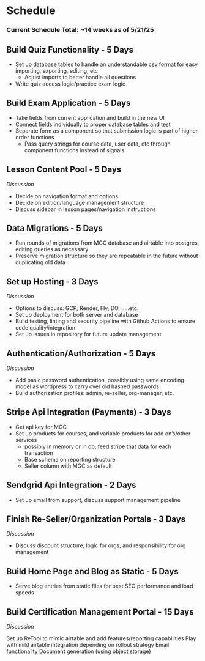 # Schedule

### Current Schedule Total: ~14 weeks as of 5/21/25

## Build Quiz Functionality - 5 Days

- Set up database tables to handle an understandable csv format for easy importing, exporting, editing, etc
  - Adjust imports to better handle all questions
- Write quiz access logic/practice exam logic

## Build Exam Application - 5 Days

- Take fields from current application and build in the new UI
- Connect fields individually to proper database tables and test
- Separate form as a component so that submission logic is part of higher order functions
  - Pass query strings for course data, user data, etc through component
    functions instead of signals

## Lesson Content Pool - 5 Days

_Discussion_

- Decide on navigation format and options
- Decide on edition/language management structure
- Discuss sidebar in lesson pages/navigation instructions

## Data Migrations - 5 Days

- Run rounds of migrations from MGC database and airtable into postgres, editing queries as necessary
- Preserve migration structure so they are repeatable in the future without duplicating old data

## Set up Hosting - 3 Days

_Discussion_

- Options to discuss: GCP, Render, Fly, DO, …..etc.
- Set up deployment for both server and database
- Build testing, linting and security pipeline with Github Actions to ensure code quality/integration
- Set up issues in repository for future update management

## Authentication/Authorization - 5 Days

_Discussion_

- Add basic password authentication, possibly using same encoding model as wordpress to carry over old hashed passwords
- Build authorization profiles: admin, re-seller, org-manager, etc.

## Stripe Api Integration (Payments) - 3 Days

- Get api key for MGC
- Set up products for courses, and variable products for add on’s/other services
  - possibly in memory or in db, feed stripe that data for each
    transaction
  - Base schema on reporting structure
  - Seller column with MGC as default

## Sendgrid Api Integration - 2 Days

- Set up email from support, discuss support management pipeline

## Finish Re-Seller/Organization Portals - 3 Days

_Discussion_

- Discuss discount structure, logic for orgs, and responsibility for org
  management

## Build Home Page and Blog as Static - 5 Days

- Serve blog entries from static files for best SEO performance and load speeds

## Build Certification Management Portal - 15 Days

_Discussion_

Set up ReTool to mimic airtable and add features/reporting capabilities
Play with mild airtable integration depending on rollout strategy
Email functionality
Document generation (using object storage)
